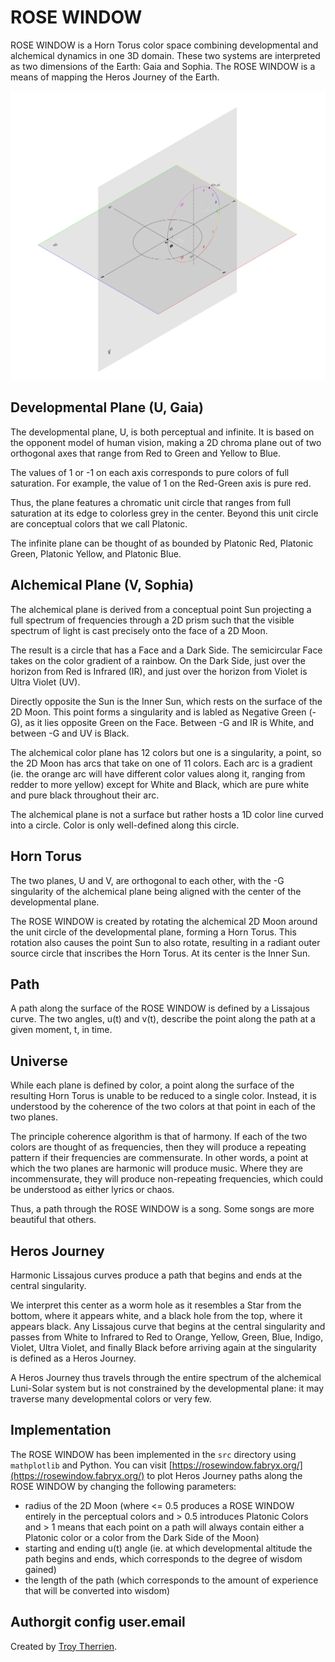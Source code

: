 # ROSE WINDOW
ROSE WINDOW is a Horn Torus color space combining developmental and alchemical dynamics in one 3D domain. These two systems are interpreted as two dimensions of the Earth: Gaia and Sophia. The ROSE WINDOW is a means of mapping the Heros Journey of the Earth.

![Developmental and Alchemical Plane Diagrams](/images/uv.png)

## Developmental Plane (U, Gaia)
The developmental plane, U, is both perceptual and infinite. It is based on the opponent model of human vision, making a 2D chroma plane out of two orthogonal axes that range from Red to Green and Yellow to Blue.

The values of 1 or -1 on each axis corresponds to pure colors of full saturation. For example, the value of 1 on the Red-Green axis is pure red.

Thus, the plane features a chromatic unit circle that ranges from full saturation at its edge to colorless grey in the center. Beyond this unit circle are conceptual colors that we call Platonic.

The infinite plane can be thought of as bounded by Platonic Red, Platonic Green, Platonic Yellow, and Platonic Blue.

## Alchemical Plane (V, Sophia)
The alchemical plane is derived from a conceptual point Sun projecting a full spectrum of frequencies through a 2D prism such that the visible spectrum of light is cast precisely onto the face of a 2D Moon.

The result is a circle that has a Face and a Dark Side. The semicircular Face takes on the color gradient of a rainbow. On the Dark Side, just over the horizon from Red is Infrared (IR), and just over the horizon from Violet is Ultra Violet (UV).

Directly opposite the Sun is the Inner Sun, which rests on the surface of the 2D Moon. This point forms a singularity and is labled as Negative Green (-G), as it lies opposite Green on the Face. Between -G and IR is White, and between -G and UV is Black.

The alchemical color plane has 12 colors but one is a singularity, a point, so the 2D Moon has arcs that take on one of 11 colors. Each arc is a gradient (ie. the orange arc will have different color values along it, ranging from redder to more yellow) except for White and Black, which are pure white and pure black throughout their arc.

The alchemical plane is not a surface but rather hosts a 1D color line curved into a circle. Color is only well-defined along this circle.

## Horn Torus
The two planes, U and V, are orthogonal to each other, with the -G singularity of the alchemical plane being aligned with the center of the developmental plane.

The ROSE WINDOW is created by rotating the alchemical 2D Moon around the unit circle of the developmental plane, forming a Horn Torus. This rotation also causes the point Sun to also rotate, resulting in a radiant outer source circle that inscribes the Horn Torus. At its center is the Inner Sun.

## Path
A path along the surface of the ROSE WINDOW is defined by a Lissajous curve. The two angles, u(t) and v(t), describe the point along the path at a given moment, t, in time.

## Universe
While each plane is defined by color, a point along the surface of the resulting Horn Torus is unable to be reduced to a single color. Instead, it is understood by the coherence of the two colors at that point in each of the two planes.

The principle coherence algorithm is that of harmony. If each of the two colors are thought of as frequencies, then they will produce a repeating pattern if their frequencies are commensurate. In other words, a point at which the two planes are harmonic will produce music. Where they are incommensurate, they will produce non-repeating frequencies, which could be understood as either lyrics or chaos.

Thus, a path through the ROSE WINDOW is a song. Some songs are more beautiful that others.

## Heros Journey
Harmonic Lissajous curves produce a path that begins and ends at the central singularity.

We interpret this center as a worm hole as it resembles a Star from the bottom, where it appears white, and a black hole from the top, where it appears black. Any Lissajous curve that begins at the central singularity and passes from White to Infrared to Red to Orange, Yellow, Green, Blue, Indigo, Violet, Ultra Violet, and finally Black before arriving again at the singularity is defined as a Heros Journey.

A Heros Journey thus travels through the entire spectrum of the alchemical Luni-Solar system but is not constrained by the developmental plane: it may traverse many developmental colors or very few.

## Implementation
The ROSE WINDOW has been implemented in the `src` directory using `mathplotlib` and Python. You can visit [https://rosewindow.fabryx.org/](https://rosewindow.fabryx.org/) to plot Heros Journey paths along the ROSE WINDOW by changing the following parameters:
* radius of the 2D Moon (where <= 0.5 produces a ROSE WINDOW entirely in the perceptual colors and > 0.5 introduces Platonic Colors and > 1 means that each point on a path will always contain either a Platonic color or a color from the Dark Side of the Moon)
* starting and ending u(t) angle (ie. at which developmental altitude the path begins and ends, which corresponds to the degree of wisdom gained)
* the length of the path (which corresponds to the amount of experience that will be converted into wisdom)

## Authorgit config user.email
Created by [Troy Therrien](https://troyth.us).
